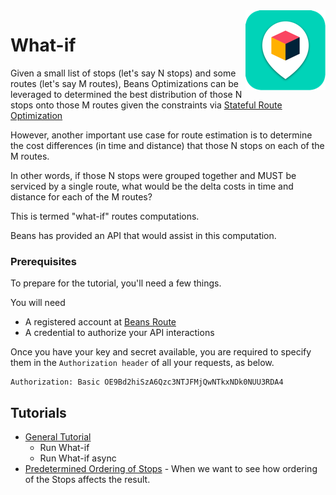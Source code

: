 <img src="../assets/images/beans-128x128.png" align="right" />

# What-if

Given a small list of stops (let's say N stops) and some routes (let's say M routes), Beans Optimizations can be leveraged to determined the best distribution of those N stops onto those M routes given the constraints via [Stateful Route Optimization](https://github.com/beansai/beans-tutorials/tree/main/dynamic-routes-optimization)

However, another important use case for route estimation is to determine the cost differences (in time and distance) that those N stops on each of the M routes.

In other words, if those N stops were grouped together and MUST be serviced by a single route, what would be the delta costs in time and distance for each of the M routes?

This is termed "what-if" routes computations.

Beans has provided an API that would assist in this computation.

### Prerequisites

To prepare for the tutorial, you'll need a few things.

You will need

   * A registered account at [Beans Route](https://beansroute.ai)
   * A credential to authorize your API interactions

Once you have your key and secret available, you are required to specify them in the `Authorization header` of all your requests, as below.

```
Authorization: Basic OE9Bd2hiSzA6Qzc3NTJFMjQwNTkxNDk0NUU3RDA4
```

## Tutorials

- [General Tutorial](https://github.com/beansai/beans-tutorials/tree/main/dynamic-routes-optimization/what-if-routes-computations)
  - Run What-if
  - Run What-if async
- [Predetermined Ordering of Stops](source-sequence) - When we want to see how ordering of the Stops affects the result.
